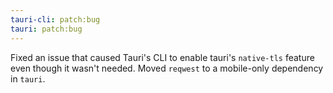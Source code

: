 ```yaml
---
tauri-cli: patch:bug
tauri: patch:bug
---
```


Fixed an issue that caused Tauri's CLI to enable tauri's `native-tls` feature even though it wasn't needed. Moved `reqwest` to a mobile-only dependency in `tauri`.
